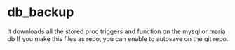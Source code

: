# db_backup
It downloads all the stored proc triggers and function on the mysql or maria db
If you make this files as repo, you can enable to autosave on the git repo.
